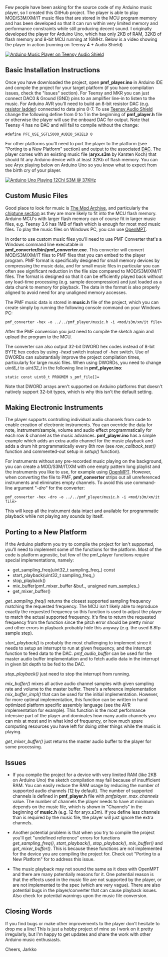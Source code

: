 Few people have been asking for the source code of my Arduino music player, so I created this GitHub project. The player is able to play MOD/S3M/XM/IT music files that are stored in the MCU program memory and has been developed so that it can run within very limited memory and performance constraints while still producing decent sound. I originally developed the player for Arduino Uno, which has only 2KB of RAM, 32KB of flash memory and 8-bit MCU running at 16MHz. Below is a video showing the player in action (running on Teensy 4 + Audio Shield)

[![Arduino Music Player on Teensy Audio Shield](https://img.youtube.com/vi/Qk2NLHaBOnQ/0.jpg)](https://youtu.be/Qk2NLHaBOnQ)

## Basic Installation Instructions
Once you have downloaded the project, open **pmf_player.ino** in Arduino IDE and compile the project for your target platform (if you have compilation issues, check the "Issues" section). For Teensy and MKR you can just connect DAC0 & Ground (GND) pins to an amplifier line-in to listen to the music. For Arduino AVR you'll need to build an 8-bit resistor DAC (e.g. [resistor ladder](https://en.wikipedia.org/wiki/Resistor_ladder)) connected to data pins 0-7. To use [Teensy Audio Shield](https://www.pjrc.com/store/teensy3_audio.html) change the following define from 0 to 1 in the beginning of **pmf_player.h** file or otherwise the player will use the onboard DAC for output. Note that Teensy 4 has no DAC and will fail to compile without the change:
```
#define PFC_USE_SGTL5000_AUDIO_SHIELD 0
```

For other platforms you'll need to port the player to the platform (see "Porting to a New Platform" section) and output to the associated [DAC](https://en.wikipedia.org/wiki/Digital-to-analog_converter). The player comes with an existing music file (**aryx.s3m** by Karsten Koch) that should fit any Arduino device with at least 32Kb of flash memory. You can see Aryx playing below on Arduino Uno so you know what to expect from the birth cry of your player.

[![Arduino Uno Playing 12Chl S3M @ 37KHz](https://img.youtube.com/vi/b_QbBE_fXZs/0.jpg)](https://youtu.be/b_QbBE_fXZs)

## Custom Music Files
Good place to look for music is [The Mod Archive](https://modarchive.org), and particularly the [chiptune section](https://modarchive.org/index.php?query=54&request=search&search_type=genre) as they are more likely to fit into the MCU flash memory. Arduino MCU's with larger flash memory can of course fit in larger music files, e.g. Teensy 3.6 has 1MB of flash which is enough for most mod music files. To play the music files on Windows PC, you can use [OpenMPT](https://openmpt.org).

In order to use custom music files you'll need to use PMF Converter that's a Windows command line executable in **pmf_converter/bin/pmf_converter.exe**. This converter will convert MOD/S3M/XM/IT files to PMF files that you can embed to the player program. PMF format is specifically designed for small memory devices by compressing the music data, and for small music files in particular you can often see significant reduction in the file size compared to MOD/S3M/XM/IT files. The format is designed so that it can be efficiently played back without any load-time processing (e.g. sample decompression) and just loaded as a data chunk to memory for playback. The data in the format is also properly aligned to avoid need for any unaligned memory accesses.

The PMF music data is stored in **music.h** file of the project, which you can create simply by running the following console command on your Windows PC:
```
pmf_converter -hex -o ../../pmf_player/music.h -i <mod/s3m/xm/it file>
```
After the PMF conversion you just need to compile the sketch again and upload the program to the MCU.

The converter can also output 32-bit DWORD hex codes instead of 8-bit BYTE hex codes by using *-hexd* switch instead of *-hex* switch. Use of DWORDs can substantially improve the project compilation times, particularly for large music files. When using DWORDs, you need to change *uint8_t* to *uint32_t* in the following line in **pmf_player.ino**:
```
static const uint8_t PROGMEM s_pmf_file[]=
```
Note that DWORD arrays aren't supported on Arduino platforms that doesn't natively support 32-bit types, which is why this isn't the default setting.

## Making Electronic Instruments
The player supports controlling individual audio channels from code to enable creation of electronic instruments. You can override the data for note, instrument/sample, volume and audio effect programmatically for each row & channel as the music advances. **pmf_player.ino** has a simple example which adds an extra audio channel for the music playback and adds a drum hit programmatically every 8th row (see *row_callback_test()* function and commented-out setup in *setup()* function).

For instruments without any pre-recorded music playing on the background, you can create a MOD/S3M/IT/XM with one empty pattern long playlist and the instruments you like to use, for example using [OpenMPT](https://openmpt.org). However, when converting the file to PMF, **pmf_converter** strips out all unreferenced instruments and eliminates empty channels. To avoid this use command-line argument "*-dro*" for the converter:
```
pmf_converter -hex -dro -o ../../pmf_player/music.h -i <mod/s3m/xm/it file>
```
This will keep all the instrument data intact and available for programmatic playback while not playing any sounds by itself.

## Porting to a New Platform
If the Arduino platform you try to compile the project for isn't supported, you'll need to implement some of the functions for the platform. Most of the code is platform agnostic, but few of the pmf_player functions require special implementations, namely:
- get_sampling_freq(uint32_t sampling_freq_) const
- start_playback(uint32_t sampling_freq_)
- stop_playback()
- mix_buffer(pmf_mixer_buffer &buf_, unsigned num_samples_)
- get_mixer_buffer()

*get_sampling_freq()* returns the closest supported sampling frequency matching the requested frequency. The MCU isn't likely able to reproduce exactly the requested frequency so this function is used to adjust the player to match the actual supported frequency. It's fine to return the requested frequency from the function since the pitch error should be pretty minor and other errors in playback probably hide this anyway (e.g. the used 8.8fp sample step).

*start_playback()* is probably the most challenging to implement since it needs to setup an interrupt to run at given frequency, and the interrupt function to feed data to the DAC. *pmf_audio_buffer* can be used for the master audio buffer implementation and to fetch audio data in the interrupt in given bit depth to be fed to the DAC. 

*stop_playback()* just need to stop the interrupt from running.

*mix_buffer()* mixes all active audio channel samples with given sampling rate and volume to the master buffer. There's a reference implementation *mix_buffer_impl()* that can be used for the initial implementation. However, for more optimal implementation, this function can be written in hand optimized platform specific assembly language (see the AVR implementation for example). This function is the most performance intensive part of the player and dominates how many audio channels you can mix at most and in what kind of frequency, or how much spare computing resources you have left for doing other things while the music is playing.

*get_mixer_buffer()* just returns the master audio buffer to the player for some processing.

## Issues
- If you compile the project for a device with very limited RAM (like 2KB on Arduino Uno) the sketch compilation may fail because of insufficient RAM. You can easily reduce the RAM usage by reducing the number of supported audio channels (12 by default). The number of supported channels is defined in **pmf_player.h** file with *pmfplayer_max_channels* value. The number of channels the player needs to have at minimum depends on the music file, which is shown in "Channels" in the beginning of **music.h** (e.g. 12 for aryx.s3m). If you define less channels than is required by the music file, the player will just ignore the extra channels.

- Another potential problem is that when you try to compile the project you'll get "undefined reference" errors for functions *get_sampling_freq()*, *start_playback()*, *stop_playback()*, *mix_buffer()* and *get_mixer_buffer()*. This is because these functions are not implemented for the device you are compiling the project for. Check out "Porting to a New Platform" for to address this issue. 

- The music playback may not sound the same as it does with OpenMPT and there are many potentially reasons for it. One potential reason is that the effects used in the music file are not supported by the player, or are not implemented to the spec (which are very vague). There are also potential bugs in the player/converter that can cause playback issues. Also check for potential warnings upon the music file conversion.

## Closing Words
If you find bugs or make other improvements to the player don't hesitate to drop me a line! This is just a hobby project of mine so I work on it pretty irregularly, but I'm happy to get updates and share the work with other Arduino music enthusiasts.


Cheers, Jarkko
